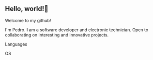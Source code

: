 ## Hello, world!👋

Welcome to my github!

I'm Pedro.
I am a software developer and electronic technician.
Open to collaborating on interesting and innovative projects.

Languages
<div style=``display: inline_block

OS
